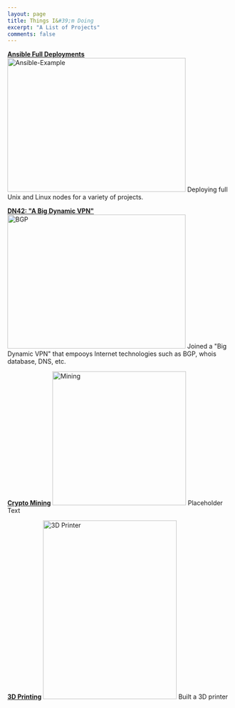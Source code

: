 ```yaml
---
layout: page
title: Things I&#39;m Doing
excerpt: "A List of Projects"
comments: false
---
```



<a href="/projects/ansible/index.md"><b>Ansible Full Deployments</b></a>
<img src="https://raw.githubusercontent.com/Kookster310/kookster310.github.io/master/assets/img/ansible-example-gif.gif" alt="Ansible-Example" style="width:400px;height:300px;"> 
Deploying full Unix and Linux nodes for a variety of projects.


<a href="/projects/dn42/index.md"><b>DN42: "A Big Dynamic VPN"</b></a>
<img src="https://upload.wikimedia.org/wikipedia/commons/thumb/a/a8/BGP_FSM.svg/549px-BGP_FSM.svg.png" alt="BGP" style="width:400px;height:300px;">
Joined a "Big Dynamic VPN" that empooys Internet technologies such as BGP, whois database, DNS, etc. 


<a href="/projects/mining/index.md"><b>Crypto Mining</b></a>
<img src="https://crypto-traffic.com/wp-content/uploads/2017/12/crypto-mining.jpg" alt="Mining" style="width:300px;height:300px;">
Placeholder Text


<a href="/projects/3dprinting/index.md"><b>3D Printing</b></a>
<img src="https://raw.githubusercontent.com/Kookster310/kookster310.github.io/master/assets/img/3d-printer.jpg" alt="3D Printer" style="width:300px;height:400px;">
Built a 3D printer
